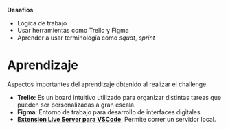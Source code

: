 **Desafíos**

- Lógica de trabajo
- Usar herramientas como Trello y Figma
- Aprender a usar terminología como *squat*, *sprint*

# Aprendizaje

Aspectos importantes del aprendizaje obtenido al realizar el challenge.

- **Trello:** Es un board intuitivo utilizado para organizar distintas tareas que pueden ser personalizadas a gran escala. 
- **Figma**: Entorno de trabajo para desarrollo de interfaces digitales
- [**Extension Live Server para VSCode**](https://marketplace.visualstudio.com/items?itemName=ritwickdey.LiveServer): Permite correr un servidor local.